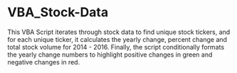# VBA_Stock-Data

This VBA Script iterates through stock data to find unique stock tickers, and for each unique ticker, it calculates the yearly change, percent change and total stock volume for 2014 - 2016.  Finally, the script conditionally formats the yearly change numbers to highlight positive changes in green and negative changes in red.
